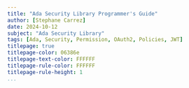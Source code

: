 ```yaml
---
title: "Ada Security Library Programmer's Guide"
author: [Stephane Carrez]
date: 2024-10-12
subject: "Ada Security Library"
tags: [Ada, Security, Permission, OAuth2, Policies, JWT]
titlepage: true
titlepage-color: 06386e
titlepage-text-color: FFFFFF
titlepage-rule-color: FFFFFF
titlepage-rule-height: 1
...
```

